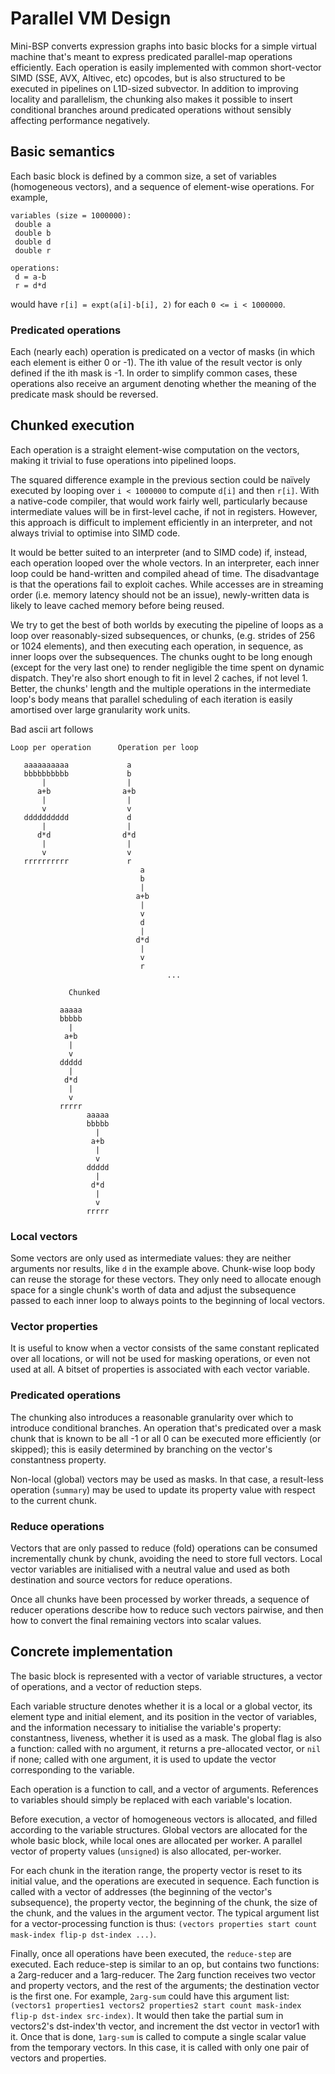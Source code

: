 Parallel VM Design
==================

Mini-BSP converts expression graphs into basic blocks for a simple
virtual machine that's meant to express predicated parallel-map
operations efficiently.  Each operation is easily implemented with
common short-vector SIMD (SSE, AVX, Altivec, etc) opcodes, but is also
structured to be executed in pipelines on L1D-sized subvector.  In
addition to improving locality and parallelism, the chunking also
makes it possible to insert conditional branches around predicated
operations without sensibly affecting performance negatively.

Basic semantics
---------------

Each basic block is defined by a common size, a set of variables
(homogeneous vectors), and a sequence of element-wise operations.  For
example,

    variables (size = 1000000):
     double a
     double b
     double d
     double r
    
    operations:
     d = a-b
     r = d*d

would have `r[i] = expt(a[i]-b[i], 2)` for each `0 <= i < 1000000`.

### Predicated operations

Each (nearly each) operation is predicated on a vector of masks (in
which each element is either 0 or -1).  The ith value of the result
vector is only defined if the ith mask is -1.  In order to simplify
common cases, these operations also receive an argument denoting
whether the meaning of the predicate mask should be reversed.

Chunked execution
-----------------

Each operation is a straight element-wise computation on the vectors,
making it trivial to fuse operations into pipelined loops.

The squared difference example in the previous section could be
naïvely executed by looping over `i < 1000000` to compute `d[i]` and
then `r[i]`.  With a native-code compiler, that would work fairly
well, particularly because intermediate values will be in first-level
cache, if not in registers.  However, this approach is difficult to
implement efficiently in an interpreter, and not always trivial to
optimise into SIMD code.

It would be better suited to an interpreter (and to SIMD code) if,
instead, each operation looped over the whole vectors.  In an
interpreter, each inner loop could be hand-written and compiled ahead
of time.  The disadvantage is that the operations fail to exploit
caches.  While accesses are in streaming order (i.e. memory latency
should not be an issue), newly-written data is likely to leave cached
memory before being reused.

We try to get the best of both worlds by executing the pipeline of
loops as a loop over reasonably-sized subsequences, or chunks,
(e.g. strides of 256 or 1024 elements), and then executing each
operation, in sequence, as inner loops over the subsequences.  The
chunks ought to be long enough (except for the very last one) to
render negligible the time spent on dynamic dispatch.  They're also
short enough to fit in level 2 caches, if not level 1.  Better, the
chunks' length and the multiple operations in the intermediate loop's
body means that parallel scheduling of each iteration is easily
amortised over large granularity work units.

Bad ascii art follows

    Loop per operation      Operation per loop
    
       aaaaaaaaaa             a
       bbbbbbbbbb             b
           |                  |
          a+b                a+b
           |                  |
           v                  v
       dddddddddd             d
           |                  |
          d*d                d*d
           |                  |
           v                  v
       rrrrrrrrrr             r
                                 a
                                 b
                                 |
                                a+b
                                 |
                                 v
                                 d
                                 |
                                d*d
                                 |
                                 v
                                 r
                                       ...

                 Chunked
    
               aaaaa
               bbbbb
                 |
                a+b
                 |
                 v
               ddddd
                 |
                d*d
                 |
                 v
               rrrrr
                     aaaaa
                     bbbbb
                       |
                      a+b
                       |
                       v
                     ddddd
                       |
                      d*d
                       |
                       v
                     rrrrr
          
### Local vectors

Some vectors are only used as intermediate values: they are neither
arguments nor results, like `d` in the example above.  Chunk-wise loop
body can reuse the storage for these vectors.  They only need to
allocate enough space for a single chunk's worth of data and adjust
the subsequence passed to each inner loop to always points to the
beginning of local vectors.

### Vector properties

It is useful to know when a vector consists of the same constant
replicated over all locations, or will not be used for masking
operations, or even not used at all.  A bitset of properties is
associated with each vector variable.

### Predicated operations

The chunking also introduces a reasonable granularity over which to
introduce conditional branches.  An operation that's predicated over a
mask chunk that is known to be all -1 or all 0 can be executed more
efficiently (or skipped); this is easily determined by branching on
the vector's constantness property.

Non-local (global) vectors may be used as masks.  In that case, a
result-less operation (`summary`) may be used to update its property
value with respect to the current chunk.

### Reduce operations

Vectors that are only passed to reduce (fold) operations can be
consumed incrementally chunk by chunk, avoiding the need to store full
vectors.  Local vector variables are initialised with a neutral value
and used as both destination and source vectors for reduce operations.

Once all chunks have been processed by worker threads, a sequence of
reducer operations describe how to reduce such vectors pairwise, and
then how to convert the final remaining vectors into scalar values.

Concrete implementation
-----------------------

The basic block is represented with a vector of variable structures,
a vector of operations, and a vector of reduction steps.

Each variable structure denotes whether it is a local or a global
vector, its element type and initial element, and its position in the
vector of variables, and the information necessary to initialise the
variable's property: constantness, liveness, whether it is used as a
mask.  The global flag is also a function: called with no argument, it
returns a pre-allocated vector, or `nil` if none; called with one
argument, it is used to update the vector corresponding to the
variable.

Each operation is a function to call, and a vector of arguments.
References to variables should simply be replaced with each variable's
location.

Before execution, a vector of homogeneous vectors is allocated, and
filled according to the variable structures.  Global vectors are
allocated for the whole basic block, while local ones are allocated
per worker.  A parallel vector of property values (`unsigned`) is also
allocated, per-worker.

For each chunk in the iteration range, the property vector is reset to
its initial value, and the operations are executed in sequence.  Each
function is called with a vector of addresses (the beginning of the
vector's subsequence), the property vector, the beginning of the
chunk, the size of the chunk, and the values in the argument vector.
The typical argument list for a vector-processing function is thus:
`(vectors properties start count mask-index flip-p dst-index ...)`.

Finally, once all operations have been executed, the `reduce-step` are
executed.  Each reduce-step is similar to an op, but contains two
functions: a 2arg-reducer and a 1arg-reducer.  The 2arg function
receives two vector and property vectors, and the rest of the
arguments; the destination vector is the first one.  For example,
`2arg-sum` could have this argument list: `(vectors1 properties1
vectors2 properties2 start count mask-index flip-p dst-index
src-index)`.  It would then take the partial sum in vectors2's
dst-index'th vector, and increment the dst vector in vector1 with it.
Once that is done, `1arg-sum` is called to compute a single scalar
value from the temporary vectors.  In this case, it is called with
only one pair of vectors and properties.
